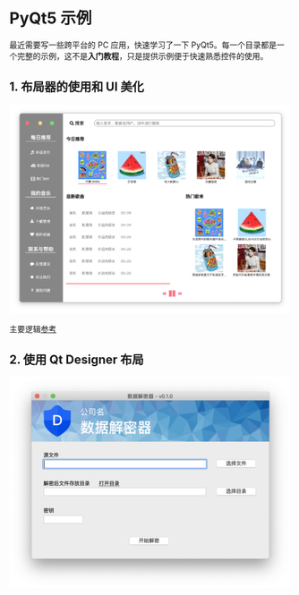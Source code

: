 PyQt5 示例
============================

最近需要写一些跨平台的 PC 应用，快速学习了一下 PyQt5。每一个目录都是一个完整的示例，这不是**入门教程**，只是提供示例便于快速熟悉控件的使用。


## 1. 布局器的使用和 UI 美化

![预览图](grid-layout/preview.png)

主要逻辑[参考](https://zmister.com/archives/477.html)

## 2. 使用 Qt Designer 布局

![预览图](qt-designer/preview.png)